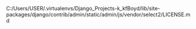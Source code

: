 C:/Users/USER/.virtualenvs/Django_Projects-k_kfBoyd/lib/site-packages/django/contrib/admin/static/admin/js/vendor/select2/LICENSE.md